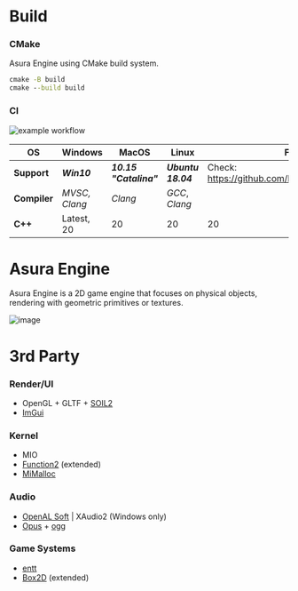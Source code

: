 # Build
### CMake
Asura Engine using CMake build system.
```cmd 
cmake -B build
cmake --build build
```
### CI 
![example workflow](https://github.com/ForserX/Asura2D/actions/workflows/cmake.yml/badge.svg)

|__OS__|Windows|MacOS|Linux|FreeBSD|
|---|---|---|---|---|
|__Support__| *__Win10__* | *__10.15 "Catalina"__* | *__Ubuntu 18.04__* | Check: https://github.com/ForserX/Asura2D/issues/8 |
|__Compiler__| *MVSC, Clang* | *Clang* | *GCC*, *Clang*| |
|__C++__| Latest, 20 | 20 | 20 | 20 |

# Asura Engine 
Asura Engine is a 2D game engine that focuses on physical objects, rendering with geometric primitives or textures.

![image](https://user-images.githubusercontent.com/13867290/209982198-a1d3a83a-ba33-43e8-b5c1-d1e61fbbce92.gif)


# 3rd Party
### Render/UI
* OpenGL + GLTF + [SOIL2](https://github.com/SpartanJ/SOIL2.git)
* [ImGui](https://github.com/ocornut/imgui)
### Kernel
* MIO
* [Function2](https://github.com/Naios/function2) (extended)
* [MiMalloc](https://github.com/microsoft/mimalloc)
### Audio
* [OpenAL Soft](https://github.com/kcat/openal-soft) | XAudio2 (Windows only)
* [Opus](https://github.com/xiph/opus) + [ogg](https://github.com/xiph/ogg) 
### Game Systems
* [entt](https://github.com/skypjack/entt)
* [Box2D](https://box2d.org) (extended)
